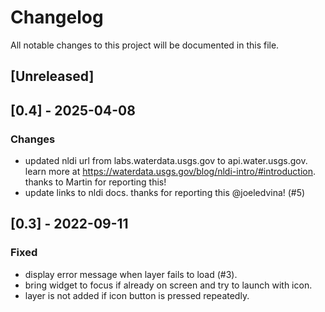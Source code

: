 # Changelog
All notable changes to this project will be documented in this file.

## [Unreleased]

## [0.4] - 2025-04-08
### Changes
- updated nldi url from labs.waterdata.usgs.gov to api.water.usgs.gov.
  learn more at https://waterdata.usgs.gov/blog/nldi-intro/#introduction.
  thanks to Martin for reporting this!
- update links to nldi docs.
  thanks for reporting this @joeledvina! (#5)

## [0.3] - 2022-09-11
### Fixed
- display error message when layer fails to load (#3).
- bring widget to focus if already on screen and try to launch with icon.
- layer is not added if icon button is pressed repeatedly.
